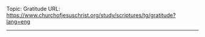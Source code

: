 Topic: Gratitude
URL: https://www.churchofjesuschrist.org/study/scriptures/tg/gratitude?lang=eng

---

